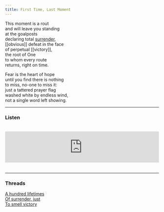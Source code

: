 ```yaml
---
title: First Time, Last Moment
---
```


This moment is a rout  
and will leave you standing  
at the goalposts  
declaring total <a href="https://quran.com/3/18-85" target="_blank">surrender</a>,    
[[obvious]] defeat in the face  
of perpetual [[victory]],  
the root of One  
to whom every route  
returns, right on time.  
  
Fear is the heart of hope  
until you find there is nothing  
to miss, no-one to miss it:  
just a tattered prayer flag  
washed white by endless wind,  
not a single word left showing.  

---  

### Listen

<iframe src="https://anchor.fm/andy-tudhope/embed/episodes/First-Time--Last-Moment-ensln6" height="102px" width="100%" style="margin: 20px 0px;" frameborder="0" scrolling="no"></iframe>
  
---

### Threads  

<a href="https://thebluebook.co.za/canto-iv/how-you-love.html" target="_blank">A hundred lifetimes</a><br/>
<a href="https://living.thebluebook.co.za/surrender/beheld.html" target="_blank">Of surrender, just</a><br/>
<a href="https://dyeing.thebluebook.co.za/?stackedPages=%2Fheaven" target="_blank">To smell victory</a><br/> 
